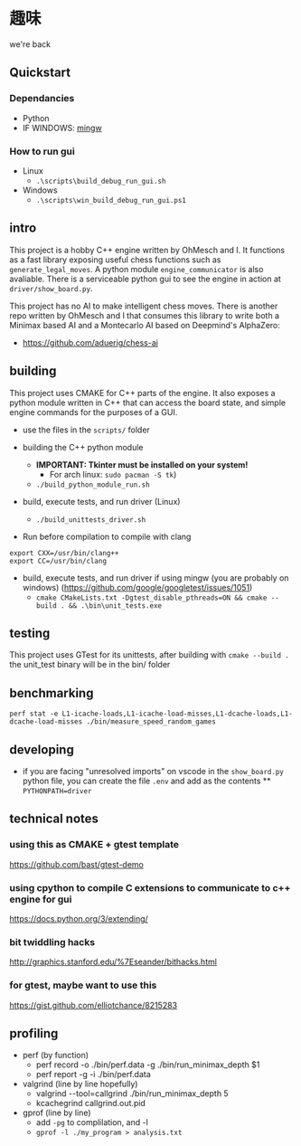 # 趣味
we're back

## Quickstart
### Dependancies
* Python
* IF WINDOWS: [mingw](https://github.com/niXman/mingw-builds-binaries)

### How to run gui
* Linux
  * `.\scripts\build_debug_run_gui.sh`
* Windows
  * `.\scripts\win_build_debug_run_gui.ps1`


## intro
This project is a hobby C++ engine written by OhMesch and I. It functions as a fast library exposing useful chess functions such as `generate_legal_moves`. A python module `engine_communicator` is also avaliable. There is a serviceable python gui to see the engine in action at `driver/show_board.py`.

This project has no AI to make intelligent chess moves. There is another repo written by OhMesch and I that consumes this library to write both a Minimax based AI and a Montecarlo AI based on Deepmind's AlphaZero:
* https://github.com/aduerig/chess-ai


## building
This project uses CMAKE for C++ parts of the engine. It also exposes a python module written in C++ that can access the board state, and simple engine commands for the purposes of a GUI.

* use the files in the `scripts/` folder

* building the C++ python module
  * **IMPORTANT: Tkinter must be installed on your system!** 
    * For arch linux: `sudo pacman -S tk`)
  * `./build_python_module_run.sh`

* build, execute tests, and run driver (Linux)
  * `./build_unittests_driver.sh`

* Run before compilation to compile with clang
```
export CXX=/usr/bin/clang++
export CC=/usr/bin/clang
```

* build, execute tests, and run driver if using mingw (you are probably on windows) (https://github.com/google/googletest/issues/1051)
  * `cmake CMakeLists.txt -Dgtest_disable_pthreads=ON && cmake --build . && .\bin\unit_tests.exe`

## testing
This project uses GTest for its unittests, after building with `cmake --build .` the unit_test binary will be in the bin/ folder

## benchmarking
`perf stat -e L1-icache-loads,L1-icache-load-misses,L1-dcache-loads,L1-dcache-load-misses ./bin/measure_speed_random_games`

## developing
* if you are facing "unresolved imports" on vscode in the `show_board.py` python file, you can create the file `.env` and add as the contents
** `PYTHONPATH=driver`

## technical notes
### using this as CMAKE + gtest template
https://github.com/bast/gtest-demo

### using cpython to compile C extensions to communicate to c++ engine for gui
https://docs.python.org/3/extending/

### bit twiddling hacks
http://graphics.stanford.edu/%7Eseander/bithacks.html

### for gtest, maybe want to use this
https://gist.github.com/elliotchance/8215283


## profiling
* perf (by function)
  * perf record -o ./bin/perf.data -g ./bin/run_minimax_depth $1
  * perf report -g  -i ./bin/perf.data
* valgrind (line by line hopefully)
  * valgrind --tool=callgrind ./bin/run_minimax_depth 5
  * kcachegrind callgrind.out.pid
* gprof (line by line)
  * add `-pg` to complilation, and -l
  * `gprof -l ./my_program > analysis.txt`
